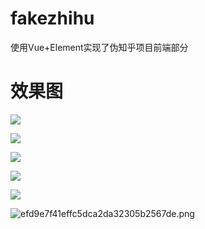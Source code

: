 # fakezhihu

使用Vue+Element实现了伪知乎项目前端部分

# 效果图

![](https://i.postimg.cc/wTXg9Hcm/135b359dc96ece446606c4f116c8aef9.png)

![](https://i.postimg.cc/YqKtcjg7/e535145ed5fc4f60261b5aa2f8393e70.png)

![](https://i.postimg.cc/QC5s9Z2v/d27dd5df2f6e7ef786799fe0cf48840f.png)

![](https://i.postimg.cc/fW0MgYV5/efd9e7f41effc5dca2da32305b2567de.png)

![](https://i.postimg.cc/CxwY1tm6/5ecb24438725c70aeb70925e3b5b1eaf.png)

![efd9e7f41effc5dca2da32305b2567de.png](https://i.postimg.cc/6qcHHvpx/efd9e7f41effc5dca2da32305b2567de.png)
